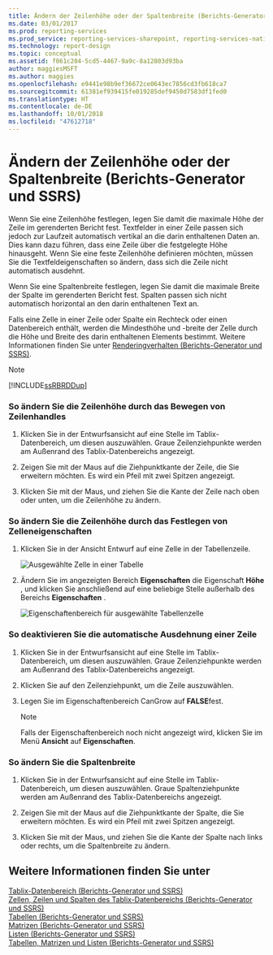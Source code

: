 ```yaml
---
title: Ändern der Zeilenhöhe oder der Spaltenbreite (Berichts-Generator und SSRS) | Microsoft-Dokumentation
ms.date: 03/01/2017
ms.prod: reporting-services
ms.prod_service: reporting-services-sharepoint, reporting-services-native
ms.technology: report-design
ms.topic: conceptual
ms.assetid: f061c204-5cd5-4467-9a9c-8a12803d93ba
author: maggiesMSFT
ms.author: maggies
ms.openlocfilehash: e9441e98b9ef36672ce0643ec7856cd3fb618ca7
ms.sourcegitcommit: 61381ef939415fe019285def9450d7583df1fed0
ms.translationtype: HT
ms.contentlocale: de-DE
ms.lasthandoff: 10/01/2018
ms.locfileid: "47612718"
---
```

# <a name="change-row-height-or-column-width-report-builder-and-ssrs"></a>Ändern der Zeilenhöhe oder der Spaltenbreite (Berichts-Generator und SSRS)
  Wenn Sie eine Zeilenhöhe festlegen, legen Sie damit die maximale Höhe der Zeile im gerenderten Bericht fest. Textfelder in einer Zeile passen sich jedoch zur Laufzeit automatisch vertikal an die darin enthaltenen Daten an. Dies kann dazu führen, dass eine Zeile über die festgelegte Höhe hinausgeht. Wenn Sie eine feste Zeilenhöhe definieren möchten, müssen Sie die Textfeldeigenschaften so ändern, dass sich die Zeile nicht automatisch ausdehnt.  
  
 Wenn Sie eine Spaltenbreite festlegen, legen Sie damit die maximale Breite der Spalte im gerenderten Bericht fest. Spalten passen sich nicht automatisch horizontal an den darin enthaltenen Text an.  
  
 Falls eine Zelle in einer Zeile oder Spalte ein Rechteck oder einen Datenbereich enthält, werden die Mindesthöhe und -breite der Zelle durch die Höhe und Breite des darin enthaltenen Elements bestimmt. Weitere Informationen finden Sie unter [Renderingverhalten &#40;Berichts-Generator und SSRS&#41;](../../reporting-services/report-design/rendering-behaviors-report-builder-and-ssrs.md).  
  
> [!NOTE]  
>  [!INCLUDE[ssRBRDDup](../../includes/ssrbrddup-md.md)]  
  
### <a name="to-change-row-height-by-moving-row-handles"></a>So ändern Sie die Zeilenhöhe durch das Bewegen von Zeilenhandles  
  
1.  Klicken Sie in der Entwurfsansicht auf eine Stelle im Tablix-Datenbereich, um diesen auszuwählen. Graue Zeilenziehpunkte werden am Außenrand des Tablix-Datenbereichs angezeigt.  
  
2.  Zeigen Sie mit der Maus auf die Ziehpunktkante der Zeile, die Sie erweitern möchten. Es wird ein Pfeil mit zwei Spitzen angezeigt.  
  
3.  Klicken Sie mit der Maus, und ziehen Sie die Kante der Zeile nach oben oder unten, um die Zeilenhöhe zu ändern.  
  
### <a name="to-change-row-height-by-setting-cell-properties"></a>So ändern Sie die Zeilenhöhe durch das Festlegen von Zelleneigenschaften  
  
1.  Klicken Sie in der Ansicht Entwurf auf eine Zelle in der Tabellenzeile.  
  
     ![Ausgewählte Zelle in einer Tabelle](../../reporting-services/report-design/media/table-selectcell.png "Selected Cell in a Table")  
  
2.  Ändern Sie im angezeigten Bereich **Eigenschaften** die Eigenschaft **Höhe** , und klicken Sie anschließend auf eine beliebige Stelle außerhalb des Bereichs **Eigenschaften** .  
  
     ![Eigenschaftenbereich für ausgewählte Tabellenzelle](../../reporting-services/report-design/media/cell-propertiespane.png "Properties Pane for selected table cell")  
  
### <a name="to-prevent-a-row-from-automatically-expanding-vertically"></a>So deaktivieren Sie die automatische Ausdehnung einer Zeile  
  
1.  Klicken Sie in der Entwurfsansicht auf eine Stelle im Tablix-Datenbereich, um diesen auszuwählen. Graue Zeilenziehpunkte werden am Außenrand des Tablix-Datenbereichs angezeigt.  
  
2.  Klicken Sie auf den Zeilenziehpunkt, um die Zeile auszuwählen.  
  
3.  Legen Sie im Eigenschaftenbereich CanGrow auf **FALSE**fest.  
  
    > [!NOTE]  
    >  Falls der Eigenschaftenbereich noch nicht angezeigt wird, klicken Sie im Menü **Ansicht** auf **Eigenschaften**.  
  
### <a name="to-change-column-width"></a>So ändern Sie die Spaltenbreite  
  
1.  Klicken Sie in der Entwurfsansicht auf eine Stelle im Tablix-Datenbereich, um diesen auszuwählen. Graue Spaltenziehpunkte werden am Außenrand des Tablix-Datenbereichs angezeigt.  
  
2.  Zeigen Sie mit der Maus auf die Ziehpunktkante der Spalte, die Sie erweitern möchten. Es wird ein Pfeil mit zwei Spitzen angezeigt.  
  
3.  Klicken Sie mit der Maus, und ziehen Sie die Kante der Spalte nach links oder rechts, um die Spaltenbreite zu ändern.  
  
## <a name="see-also"></a>Weitere Informationen finden Sie unter  
 [Tablix-Datenbereich (Berichts-Generator und SSRS)](tablix-data-region-report-builder-and-ssrs.md)   
 [Zellen, Zeilen und Spalten des Tablix-Datenbereichs (Berichts-Generator und SSRS)](tablix-data-region-cells-rows-and-columns-report-builder-and-ssrs.md)   
 [Tabellen (Berichts-Generator und SSRS)](../../reporting-services/report-design/tables-report-builder-and-ssrs.md)   
 [Matrizen (Berichts-Generator und SSRS)](create-a-matrix-report-builder-and-ssrs.md)   
 [Listen (Berichts-Generator und SSRS)](create-invoices-and-forms-with-lists-report-builder-and-ssrs.md)   
 [Tabellen, Matrizen und Listen (Berichts-Generator und SSRS)](../../reporting-services/report-design/tables-matrices-and-lists-report-builder-and-ssrs.md)  
  
  
